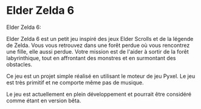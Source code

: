 # Elder Zelda 6
Elder Zelda 6:

Elder Zelda 6 est un petit jeu inspiré des jeux Elder Scrolls et de la légende de Zelda. Vous vous retrouvez dans une forêt perdue où vous rencontrez une fille, elle aussi perdue. Votre mission est de l'aider à sortir de la forêt labyrinthique, tout en affrontant des monstres et en surmontant des obstacles.

Ce jeu est un projet simple réalisé en utilisant le moteur de jeu Pyxel. Le jeu est très primitif et ne comporte même pas de musique.

Le jeu est actuellement en plein développement et pourrait être considéré comme étant en version bêta.
